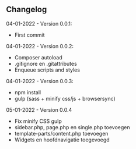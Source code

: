 Changelog
---------

04-01-2022 - Version 0.0.1:
- First commit

04-01-2022 - Version 0.0.2:
- Composer autoload
- .gitignore en .gitattributes
- Enqueue scripts and styles

04-01-2022 - Version 0.0.3:
- npm install
- gulp (sass + minify css/js + browsersync)

05-01-2022 - Version 0.0.4
- Fix minify CSS gulp
- sidebar.php, page.php en single.php toevoegen
- template-parts/content.php toevoegen
- Widgets en hoofdnavigatie toegevoegd
